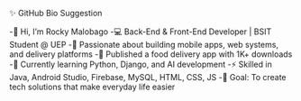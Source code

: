 ✨ GitHub Bio Suggestion

-👋 Hi, I’m Rocky Malobago
-💻 Back-End & Front-End Developer | BSIT Student @ UEP
-🚀 Passionate about building mobile apps, web systems, and delivery platforms
-📱 Published a food delivery app with 1K+ downloads
-🌱 Currently learning Python, Django, and AI development
-⚡ Skilled in Java, Android Studio, Firebase, MySQL, HTML, CSS, JS
-🎯 Goal: To create tech solutions that make everyday life easier

<!---
Rocky888-cmd/Rocky888-cmd is a ✨ special ✨ repository because its `README.md` (this file) appears on your GitHub profile.
You can click the Preview link to take a look at your changes.
--->
